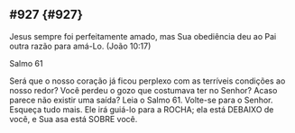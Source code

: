 ## #927 {#927}

Jesus sempre foi perfeitamente amado, mas Sua obediência deu ao Pai outra razão para amá-Lo. (João 10:17)

Salmo 61

Será que o nosso coração já ficou perplexo com as terríveis condições ao nosso redor? Você perdeu o gozo que costumava ter no Senhor? Acaso parece não existir uma saída? Leia o Salmo 61\. Volte-se para o Senhor. Esqueça tudo mais. Ele irá guiá-lo para a ROCHA; ela está DEBAIXO de você, e Sua asa está SOBRE você.